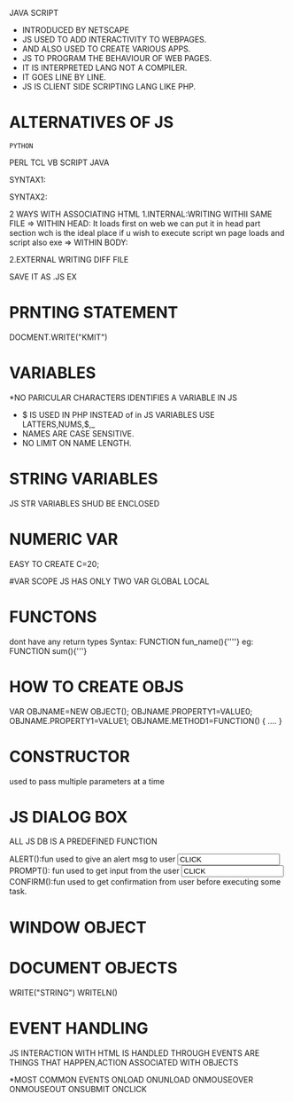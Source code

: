   
 JAVA SCRIPT

* INTRODUCED BY NETSCAPE
* JS USED TO ADD INTERACTIVITY TO WEBPAGES.
* AND ALSO USED TO CREATE VARIOUS APPS.
* JS  TO PROGRAM THE BEHAVIOUR OF WEB PAGES.
* IT IS INTERPRETED LANG NOT A COMPILER.
* IT GOES LINE BY LINE.
* JS IS CLIENT SIDE SCRIPTING LANG LIKE PHP.

# ALTERNATIVES OF JS

	PYTHON
 PERL
 TCL
 VB SCRIPT
 JAVA

SYNTAX1:
 <SCRIPT LANGUAGE="TYPE/JAVASCRIPT">
 JS CODE
 </SCRIPT>
SYNTAX2:
 <SCRIPT LANGUAGE="JAVASCRIPT" TYPE="TEXT/JAVASCRIPT">
 JS CODE
 </SCRIPT>

2 WAYS WITH ASSOCIATING  HTML
  1.INTERNAL:WRITING WITHII SAME FILE
   => WITHIN HEAD:
   It loads first on web
   we can put it in head part section
   wch is the ideal place if u wish to execute script
   wn page loads and script also exe
   => WITHIN BODY:
   
  2.EXTERNAL
  WRITING DIFF FILE
  <SCRIPT>
  </SCRIPT> SAVE IT AS .JS EX

# PRNTING STATEMENT
  DOCMENT.WRITE("KMIT")

# VARIABLES
 *NO PARICULAR CHARACTERS IDENTIFIES A VARIABLE IN JS
 * $ IS USED IN PHP INSTEAD of in JS VARIABLES USE LATTERS,NUMS,$,_
 * NAMES ARE CASE SENSITIVE.
 * NO LIMIT ON NAME LENGTH.

# STRING VARIABLES
JS STR VARIABLES SHUD BE ENCLOSED

# NUMERIC VAR
 EASY TO CREATE
 C=20;

 #VAR SCOPE
 JS HAS ONLY TWO VAR
 GLOBAL
 LOCAL

# FUNCTONS
 
 dont have any return types
 Syntax:
 FUNCTION fun_name(){''''}
 eg: FUNCTION sum(){'''}

# HOW TO CREATE OBJS
 VAR OBJNAME=NEW OBJECT();
 OBJNAME.PROPERTY1=VALUE0;
 OBJNAME.PROPERTY1=VALUE1;
 OBJNAME.METHOD1=FUNCTION()
 {
  ....
 }

# CONSTRUCTOR
 
 used to pass multiple parameters at a time

# JS DIALOG BOX
  ALL JS DB IS A PREDEFINED FUNCTION
  
  ALERT():fun used  to give an alert msg to user
  <INPUT TYP=BUTTON VALUE=CLICK ONCLICK="ALERTMSG()/">
 PROMPT(): fun used to get input from the user
  <INPUT TYP=BUTTON VALUE=CLICK ONCLICK="ALERTMSG()/">
 CONFIRM():fun used to get confirmation from user before executing some task.
 
# WINDOW OBJECT
 
# DOCUMENT OBJECTS
 WRITE("STRING")
 WRITELN()
 
# EVENT HANDLING
  JS INTERACTION WITH HTML IS HANDLED THROUGH
  EVENTS ARE THINGS THAT HAPPEN,ACTION ASSOCIATED WITH OBJECTS
  
  *MOST COMMON EVENTS
   ONLOAD
   ONUNLOAD
   ONMOUSEOVER
   ONMOUSEOUT
   ONSUBMIT
   ONCLICK
